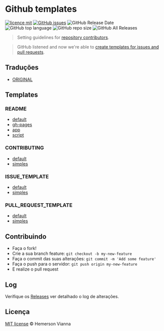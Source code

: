 # Github templates

[![licence mit](https://img.shields.io/badge/license-MIT-blue.svg?style=flat-square)](http://hemersonvianna.mit-license.org/)
[![GitHub issues](https://img.shields.io/github/issues/w3dotdev/github-templates.svg)](https://github.com/w3dotdev/github-templates/issues)
![GitHub Release Date](https://img.shields.io/github/release-date/w3dotdev/github-templates.svg)
![GitHub top language](https://img.shields.io/github/languages/top/w3dotdev/github-templates.svg)
![GitHub repo size](https://img.shields.io/github/repo-size/w3dotdev/github-templates.svg)
![GitHub All Releases](https://img.shields.io/github/downloads/w3dotdev/github-templates/total.svg)

> Setting guidelines for [repository contributors](https://help.github.com/articles/setting-guidelines-for-repository-contributors/).

> GitHub listened and now we're able to [create templates for issues and pull requests](https://github.com/blog/2111-issue-and-pull-request-templates).

## Traduções

* [ORIGINAL](https://github.com/w3dotdev/github-templates/)

## Templates

### README

- [default](templates/readme/default/README.md)
- [gh-pages](templates/readme/gh-pages/README.md)
- [app](templates/readme/app/README.md)
- [script](templates/readme/script/README.md)

### CONTRIBUTING

- [default](templates/contributing/default/CONTRIBUTING.md)
- [simples](templates/contributing/simple/CONTRIBUTING.md)

### ISSUE_TEMPLATE

- [default](templates/issue/default/ISSUE_TEMPLATE.md)
- [simples](templates/issue/simple/ISSUE_TEMPLATE.md)

### PULL_REQUEST_TEMPLATE

- [default](templates/pull-request/default/PULL_REQUEST_TEMPLATE.md)
- [simples](templates/pull-request/simple/PULL_REQUEST_TEMPLATE.md)

## Contribuindo

- Faça o fork!
- Crie a sua branch feature: `git checkout -b my-new-feature`
- Faça o commit das suas alterações: `git commit -m 'Add some feature'`
- Faça o push para o servidor: `git push origin my-new-feature`
- E realize o pull request

## Log

Verifique os [Releases](https://github.com/w3dotdev/github-templates/releases) ver detalhado o log de alterações.

## Licença

[MIT license](http://hemersonvianna.mit-license.org/) © Hemerson Vianna
